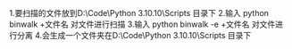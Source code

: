 1.要扫描的文件放到D:\\Code\\Python 3.10.10\\Scripts 目录下
2.输入 python binwalk +文件名 对文件进行扫描
3.输入 python binwalk -e +文件名 对文件进行分离
4.会生成一个文件夹在D:\\Code\\Python 3.10.10\\Scripts 目录下
